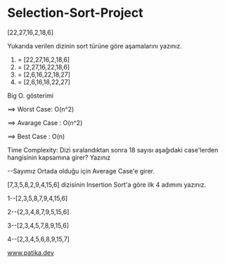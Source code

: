 # Selection-Sort-Project
[22,27,16,2,18,6]


Yukarıda verilen dizinin sort türüne göre aşamalarını yazınız.
1.	= [22,27,16,2,18,6]
2.	= [2,27,16,22,18,6]
3.	= [2,6,16,22,18,27]	
4.	= [2,6,16,18,22,27]

Big O. gösterimi

==> Worst Case: O(n^2)

==> Avarage Case : O(n^2)

==> Best Case : O(n)




Time Complexity: Dizi sıralandıktan sonra 18 sayısı aşağıdaki case'lerden hangisinin kapsamına girer? Yazınız


--Sayımız Ortada olduğu için Average Case'e girer.



[7,3,5,8,2,9,4,15,6] dizisinin Insertion Sort'a göre ilk 4 adımını yazınız.


1--[2,3,5,8,7,9,4,15,6]

2--{2,3,4,8,7,9,5,15,6]

3--[2,3,4,5,7,8,9,15,6]

4--[2,3,4,5,6,8,9,15,7]



www.patika.dev
